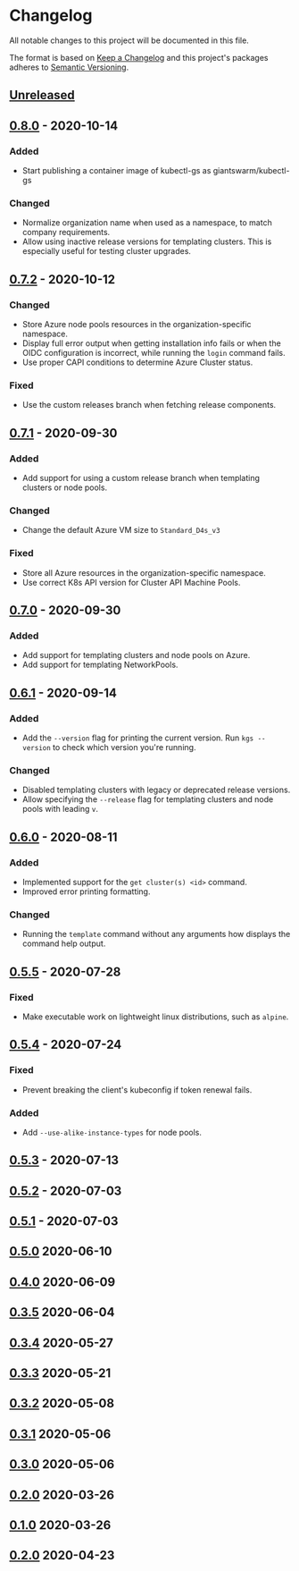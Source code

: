 # Changelog

All notable changes to this project will be documented in this file.

The format is based on [Keep a Changelog](http://keepachangelog.com/en/1.0.0/)
and this project's packages adheres to [Semantic Versioning](http://semver.org/spec/v2.0.0.html).

## [Unreleased]

## [0.8.0] - 2020-10-14

### Added
- Start publishing a container image of kubectl-gs as giantswarm/kubectl-gs

### Changed

- Normalize organization name when used as a namespace, to match company requirements.
- Allow using inactive release versions for templating clusters. This is especially useful for testing cluster upgrades.

## [0.7.2] - 2020-10-12

### Changed
- Store Azure node pools resources in the organization-specific namespace.
- Display full error output when getting installation info fails or when the OIDC configuration is incorrect, while running the `login` command fails.
- Use proper CAPI conditions to determine Azure Cluster status.

### Fixed
- Use the custom releases branch when fetching release components.

## [0.7.1] - 2020-09-30

### Added
- Add support for using a custom release branch when templating clusters or node pools.

### Changed
- Change the default Azure VM size to `Standard_D4s_v3`

### Fixed
- Store all Azure resources in the organization-specific namespace.
- Use correct K8s API version for Cluster API Machine Pools.

## [0.7.0] - 2020-09-30

### Added
- Add support for templating clusters and node pools on Azure.
- Add support for templating NetworkPools.

## [0.6.1] - 2020-09-14

### Added
- Add the `--version` flag for printing the current version. Run `kgs --version` to check which version you're running.

### Changed
- Disabled templating clusters with legacy or deprecated release versions.
- Allow specifying the `--release` flag for templating clusters and node pools with leading `v`.

## [0.6.0] - 2020-08-11

### Added
- Implemented support for the `get cluster(s) <id>` command.
- Improved error printing formatting.

### Changed
- Running the `template` command without any arguments how displays the command help output.

## [0.5.5] - 2020-07-28

### Fixed
- Make executable work on lightweight linux distributions, such as `alpine`.

## [0.5.4] - 2020-07-24

### Fixed
- Prevent breaking the client's kubeconfig if token renewal fails.

### Added
- Add `--use-alike-instance-types` for node pools.

## [0.5.3] - 2020-07-13

## [0.5.2] - 2020-07-03

## [0.5.1] - 2020-07-03


## [0.5.0] 2020-06-10


## [0.4.0] 2020-06-09


## [0.3.5] 2020-06-04


## [0.3.4] 2020-05-27


## [0.3.3] 2020-05-21


## [0.3.2] 2020-05-08


## [0.3.1] 2020-05-06


## [0.3.0] 2020-05-06


## [0.2.0] 2020-03-26


## [0.1.0] 2020-03-26


## [0.2.0] 2020-04-23


[Unreleased]: https://github.com/giantswarm/kubectl-gs/compare/v0.8.0...HEAD
[0.8.0]: https://github.com/giantswarm/kubectl-gs/compare/v0.7.2...v0.8.0
[0.7.2]: https://github.com/giantswarm/kubectl-gs/compare/v0.7.1...v0.7.2
[0.7.1]: https://github.com/giantswarm/kubectl-gs/compare/v0.7.0...v0.7.1
[0.7.0]: https://github.com/giantswarm/kubectl-gs/compare/v0.6.1...v0.7.0
[0.6.1]: https://github.com/giantswarm/kubectl-gs/compare/v0.6.0...v0.6.1
[0.6.0]: https://github.com/giantswarm/kubectl-gs/compare/v0.5.5...v0.6.0
[0.5.5]: https://github.com/giantswarm/kubectl-gs/compare/v0.5.4...v0.5.5
[0.5.4]: https://github.com/giantswarm/kubectl-gs/compare/v0.5.3...v0.5.4
[0.5.3]: https://github.com/giantswarm/kubectl-gs/compare/v0.5.2...v0.5.3
[0.5.2]: https://github.com/giantswarm/kubectl-gs/compare/v0.5.1...v0.5.2
[0.5.1]: https://github.com/giantswarm/kubectl-gs/compare/v0.5.0...v0.5.1
[0.5.0]: https://github.com/giantswarm/kubectl-gs/compare/v0.4.0...v0.5.0
[0.4.0]: https://github.com/giantswarm/kubectl-gs/compare/v0.3.5...v0.4.0
[0.3.5]: https://github.com/giantswarm/kubectl-gs/compare/v0.3.4...v0.3.5
[0.3.4]: https://github.com/giantswarm/kubectl-gs/compare/v0.3.3...v0.3.4
[0.3.3]: https://github.com/giantswarm/kubectl-gs/compare/v0.3.2...v0.3.3
[0.3.2]: https://github.com/giantswarm/kubectl-gs/compare/v0.3.1...v0.3.2
[0.3.1]: https://github.com/giantswarm/kubectl-gs/compare/v0.3.0...v0.3.1
[0.3.0]: https://github.com/giantswarm/kubectl-gs/compare/v0.2.0...v0.3.0
[0.2.0]: https://github.com/giantswarm/kubectl-gs/compare/v0.1.0...v0.2.0
[0.1.0]: https://github.com/giantswarm/kubectl-gs/releases/tag/v0.1.0
